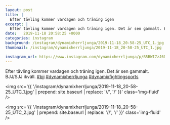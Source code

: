 ```yaml
---
layout: post
title: |
  Efter tävling kommer vardagen och träning igen
excerpt: |
  Efter tävling kommer vardagen och träning igen. Det är sen gammalt. BJJ/SJJ ikväll.   
date:   2019-11-18 20:58:25 +0000
categories: instagram
background: /instagram/dynamixherrljunga/2019-11-18_20-58-25_UTC_1.jpg
thumbnail: /instagram/dynamixherrljunga/2019-11-18_20-58-25_UTC_1.jpg

instagram_url: https://www.instagram.com/dynamixherrljunga/p/B5BWI7zJ6DI
---
```

Efter tävling kommer vardagen och träning igen. Det är sen gammalt. BJJ/SJJ ikväll. [#bjj](https://www.instagram.com/explore/tags/bjj/) [#dynamixherrljunga](https://www.instagram.com/explore/tags/dynamixherrljunga/) [#dynamixfightingsports](https://www.instagram.com/explore/tags/dynamixfightingsports/)



<img src='{{ '/instagram/dynamixherrljunga/2019-11-18_20-58-25_UTC_1.jpg' | prepend: site.baseurl | replace: '//', '/' }}' class='img-fluid' />


<img src='{{ '/instagram/dynamixherrljunga/2019-11-18_20-58-25_UTC_2.jpg' | prepend: site.baseurl | replace: '//', '/' }}' class='img-fluid' />
